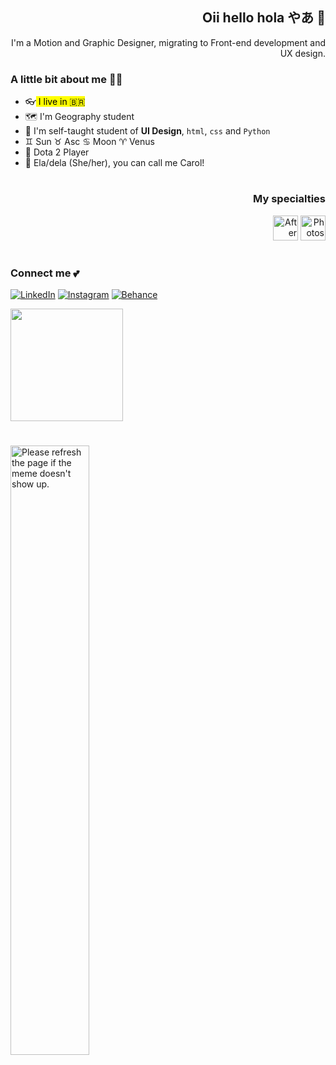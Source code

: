 
<div align="right">

<h2> Oii hello hola やあ 👋 </h2>  I'm a Motion and Graphic Designer, migrating to Front-end development and UX design.

</div>

### A little bit about me 🐱‍🚀
* 👓<mark> I live in :brazil:</mark>
* :world_map: I'm Geography student 
* 👀 I'm self-taught student of __UI Design__, `html`, `css` and `Python` 
* :gemini: Sun :taurus: Asc :cancer: Moon :aries: Venus
* 🐙 Dota 2 Player
* 🤞 Ela/dela (She/her), you can call me Carol! 

<div align="right"> 
  
  #
  ### My specialties
      
 <img src="https://cdn.icon-icons.com/icons2/17/PNG/256/AdobeAfterEffects_AfterEffects_2202.png" width="40" height="40" alt="After Effects" width-max="100%">       <img src="https://cdn.jsdelivr.net/gh/devicons/devicon/icons/photoshop/photoshop-plain.svg" width="40" height="40" alt="Photoshop"> 
</div>

#
### Connect me 💕

<div align="left">
  
 
 <a href='https://www.linkedin.com/in/pnlpcarolina/' target="_blank"><img alt='LinkedIn' src='https://img.shields.io/badge/LinkedIn-100000?style=for-the-badge&logo=LinkedIn&logoColor=70a5fd&labelColor=1a1b27&color=1a1b27'/></a>
<a href='http://instagram.com/pnlpcarolina' target="_blank"><img alt='Instagram' src='https://img.shields.io/badge/Instagram-100000?style=for-the-badge&logo=Instagram&logoColor=bf91f3&labelColor=1a1b27&color=1a1b27'/></a>
<a href='https://www.behance.net/pnlpcarol' target="_blank"><img alt='Behance' src='https://img.shields.io/badge/Behance-100000?style=for-the-badge&logo=Behance&logoColor=38bdae&labelColor=1a1b27&color=1a1b27'/></a>
  
  <a href="https://github.com/pnlpcarolina"> <img height="180em" src="https://github-readme-stats.vercel.app/api?username=pnlpcarolina&show_icons=true&theme=tokyonight&include_all_commits=true&count_private=true"/></a>
</div>
 
</div>

#
<img src='https://random-memer.herokuapp.com/'  width="50%" title="Random Meme" alt="Please refresh the page if the meme doesn't show up.">
</html>
 
